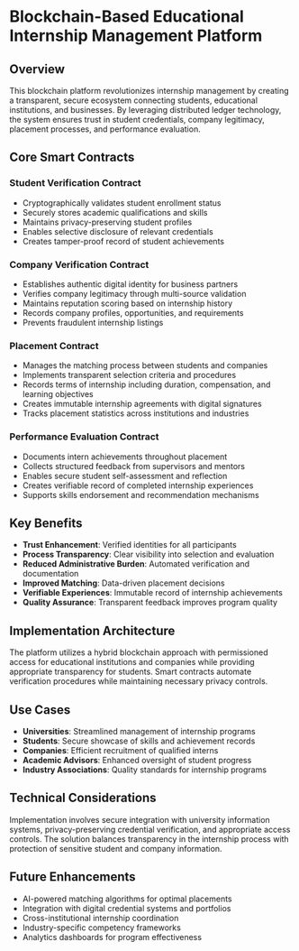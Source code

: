 # Blockchain-Based Educational Internship Management Platform

## Overview

This blockchain platform revolutionizes internship management by creating a transparent, secure ecosystem connecting students, educational institutions, and businesses. By leveraging distributed ledger technology, the system ensures trust in student credentials, company legitimacy, placement processes, and performance evaluation.

## Core Smart Contracts

### Student Verification Contract
- Cryptographically validates student enrollment status
- Securely stores academic qualifications and skills
- Maintains privacy-preserving student profiles
- Enables selective disclosure of relevant credentials
- Creates tamper-proof record of student achievements

### Company Verification Contract
- Establishes authentic digital identity for business partners
- Verifies company legitimacy through multi-source validation
- Maintains reputation scoring based on internship history
- Records company profiles, opportunities, and requirements
- Prevents fraudulent internship listings

### Placement Contract
- Manages the matching process between students and companies
- Implements transparent selection criteria and procedures
- Records terms of internship including duration, compensation, and learning objectives
- Creates immutable internship agreements with digital signatures
- Tracks placement statistics across institutions and industries

### Performance Evaluation Contract
- Documents intern achievements throughout placement
- Collects structured feedback from supervisors and mentors
- Enables secure student self-assessment and reflection
- Creates verifiable record of completed internship experiences
- Supports skills endorsement and recommendation mechanisms

## Key Benefits

- **Trust Enhancement**: Verified identities for all participants
- **Process Transparency**: Clear visibility into selection and evaluation
- **Reduced Administrative Burden**: Automated verification and documentation
- **Improved Matching**: Data-driven placement decisions
- **Verifiable Experiences**: Immutable record of internship achievements
- **Quality Assurance**: Transparent feedback improves program quality

## Implementation Architecture

The platform utilizes a hybrid blockchain approach with permissioned access for educational institutions and companies while providing appropriate transparency for students. Smart contracts automate verification procedures while maintaining necessary privacy controls.

## Use Cases

- **Universities**: Streamlined management of internship programs
- **Students**: Secure showcase of skills and achievement records
- **Companies**: Efficient recruitment of qualified interns
- **Academic Advisors**: Enhanced oversight of student progress
- **Industry Associations**: Quality standards for internship programs

## Technical Considerations

Implementation involves secure integration with university information systems, privacy-preserving credential verification, and appropriate access controls. The solution balances transparency in the internship process with protection of sensitive student and company information.

## Future Enhancements

- AI-powered matching algorithms for optimal placements
- Integration with digital credential systems and portfolios
- Cross-institutional internship coordination
- Industry-specific competency frameworks
- Analytics dashboards for program effectiveness
